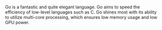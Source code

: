 Go is a fantastic and quite elegant language. Go aims to speed the efficiency of low-level languages such as C. Go shines most with its ability to utilize multi-core processing, which ensures low memory usage and low GPU power.